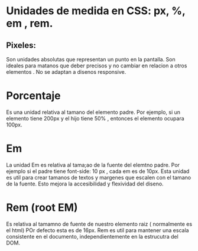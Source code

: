 # Unidades de medida en CSS: px, %, em , rem.

## Pixeles: 
Son unidades absolutas que representan un punto en la pantalla. Son ideales para matanos que deber precisos y no cambiar en relacion a otros elementos . No se adaptan a disenos responsive.


# Porcentaje
Es una unidad relativa al tamano del elemento padre. Por ejemplo, si un elemento tiene 200px y el hijo tiene 50% , entonces el elemento ocupara 100px.

# Em
La unidad Em es relativa al tama;ao de la fuente del elemtno padre.
Por ejemplo si el padre tiene font-side: 10 px , cada em es de 10px.
Esta unidad es util para crear tamanos de textos y margenes que escalen con el tamano de la fuente. Esto mejora la accesibilidad y flexividad del diseno.

# Rem (root EM)
Es relativa al tamamno de fuente de nuestro elemento raiz ( normalmente es el html)
POr defecto esta es de 16px. Rem es util para mantener una escala consistente en el documento, independientemente en la estrucutra del DOM.